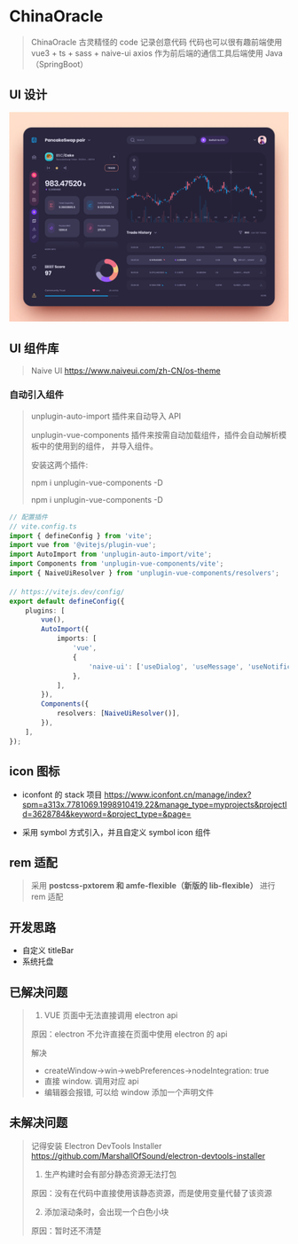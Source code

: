 # ChinaOracle

> ChinaOracle 古灵精怪的 code 记录创意代码 代码也可以很有趣前端使用 vue3 + ts +
> sass + naive-ui
> axios 作为前后端的通信工具后端使用 Java（SpringBoot）

## UI 设计

![ChinaOracle](/public/ChinaOracle.png 'ChinaOracle')

## UI 组件库

> Naive UI <https://www.naiveui.com/zh-CN/os-theme>

### 自动引入组件

> unplugin-auto-import 插件来自动导入 API
>
> unplugin-vue-components 插件来按需自动加载组件，插件会自动解析模板中的使用到的组件，
> 并导入组件。
>
> 安装这两个插件:
>
> npm i unplugin-vue-components -D
>
> npm i unplugin-vue-components -D

```ts
// 配置插件
// vite.config.ts
import { defineConfig } from 'vite';
import vue from '@vitejs/plugin-vue';
import AutoImport from 'unplugin-auto-import/vite';
import Components from 'unplugin-vue-components/vite';
import { NaiveUiResolver } from 'unplugin-vue-components/resolvers';

// https://vitejs.dev/config/
export default defineConfig({
    plugins: [
        vue(),
        AutoImport({
            imports: [
                'vue',
                {
                    'naive-ui': ['useDialog', 'useMessage', 'useNotification', 'useLoadingBar'],
                },
            ],
        }),
        Components({
            resolvers: [NaiveUiResolver()],
        }),
    ],
});
```

## icon 图标

- iconfont 的 stack 项目
  <https://www.iconfont.cn/manage/index?spm=a313x.7781069.1998910419.22&manage_type=myprojects&projectId=3628784&keyword=&project_type=&page=>

- 采用 symbol 方式引入，并且自定义 symbol icon 组件

## rem 适配

> 采用 **postcss-pxtorem 和 amfe-flexible（新版的 lib-flexible）** 进行 rem 适配

## 开发思路

- 自定义 titleBar
- 系统托盘

## 已解决问题

> 1. VUE 页面中无法直接调用 electron api
>
> 原因：electron 不允许直接在页面中使用 electron 的 api
>
> 解决
>
> - createWindow->win->webPreferences->nodeIntegration: true
> - 直接 window. 调用对应 api
> - 编辑器会报错, 可以给 window 添加一个声明文件

## 未解决问题

> 记得安装 Electron DevTools Installer
> <https://github.com/MarshallOfSound/electron-devtools-installer>
>
> 1. 生产构建时会有部分静态资源无法打包
>
> 原因：没有在代码中直接使用该静态资源，而是使用变量代替了该资源
>
> 2. 添加滚动条时，会出现一个白色小块
>
> 原因：暂时还不清楚

